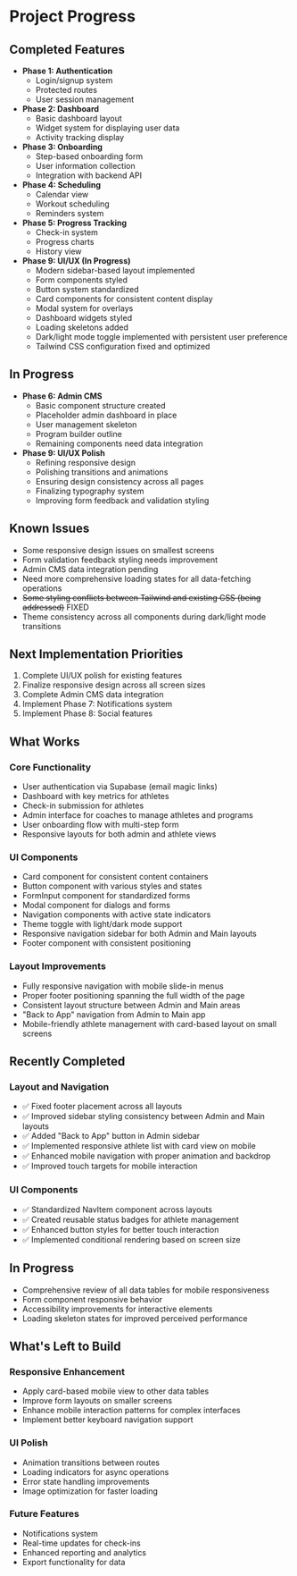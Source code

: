 # Project Progress

## Completed Features

*   **Phase 1: Authentication**
    *   Login/signup system
    *   Protected routes
    *   User session management
*   **Phase 2: Dashboard**
    *   Basic dashboard layout
    *   Widget system for displaying user data
    *   Activity tracking display
*   **Phase 3: Onboarding**
    *   Step-based onboarding form
    *   User information collection
    *   Integration with backend API
*   **Phase 4: Scheduling**
    *   Calendar view
    *   Workout scheduling
    *   Reminders system
*   **Phase 5: Progress Tracking**
    *   Check-in system
    *   Progress charts
    *   History view
*   **Phase 9: UI/UX (In Progress)**
    *   Modern sidebar-based layout implemented
    *   Form components styled
    *   Button system standardized
    *   Card components for consistent content display
    *   Modal system for overlays
    *   Dashboard widgets styled
    *   Loading skeletons added
    *   Dark/light mode toggle implemented with persistent user preference
    *   Tailwind CSS configuration fixed and optimized

## In Progress

*   **Phase 6: Admin CMS**
    *   Basic component structure created
    *   Placeholder admin dashboard in place
    *   User management skeleton
    *   Program builder outline
    *   Remaining components need data integration
*   **Phase 9: UI/UX Polish**
    *   Refining responsive design
    *   Polishing transitions and animations
    *   Ensuring design consistency across all pages
    *   Finalizing typography system
    *   Improving form feedback and validation styling

## Known Issues

*   Some responsive design issues on smallest screens
*   Form validation feedback styling needs improvement
*   Admin CMS data integration pending
*   Need more comprehensive loading states for all data-fetching operations
*   ~~Some styling conflicts between Tailwind and existing CSS (being addressed)~~ FIXED
*   Theme consistency across all components during dark/light mode transitions

## Next Implementation Priorities

1.  Complete UI/UX polish for existing features
2.  Finalize responsive design across all screen sizes
3.  Complete Admin CMS data integration
4.  Implement Phase 7: Notifications system
5.  Implement Phase 8: Social features

## What Works

### Core Functionality
- User authentication via Supabase (email magic links)
- Dashboard with key metrics for athletes
- Check-in submission for athletes
- Admin interface for coaches to manage athletes and programs
- User onboarding flow with multi-step form
- Responsive layouts for both admin and athlete views

### UI Components
- Card component for consistent content containers
- Button component with various styles and states
- FormInput component for standardized forms
- Modal component for dialogs and forms
- Navigation components with active state indicators
- Theme toggle with light/dark mode support
- Responsive navigation sidebar for both Admin and Main layouts
- Footer component with consistent positioning

### Layout Improvements
- Fully responsive navigation with mobile slide-in menus
- Proper footer positioning spanning the full width of the page
- Consistent layout structure between Admin and Main areas
- "Back to App" navigation from Admin to Main app
- Mobile-friendly athlete management with card-based layout on small screens

## Recently Completed

### Layout and Navigation
- ✅ Fixed footer placement across all layouts
- ✅ Improved sidebar styling consistency between Admin and Main layouts
- ✅ Added "Back to App" button in Admin sidebar
- ✅ Implemented responsive athlete list with card view on mobile
- ✅ Enhanced mobile navigation with proper animation and backdrop
- ✅ Improved touch targets for mobile interaction

### UI Components
- ✅ Standardized NavItem component across layouts
- ✅ Created reusable status badges for athlete management
- ✅ Enhanced button styles for better touch interaction
- ✅ Implemented conditional rendering based on screen size

## In Progress

- Comprehensive review of all data tables for mobile responsiveness
- Form component responsive behavior
- Accessibility improvements for interactive elements
- Loading skeleton states for improved perceived performance

## What's Left to Build

### Responsive Enhancement
- Apply card-based mobile view to other data tables
- Improve form layouts on smaller screens
- Enhance mobile interaction patterns for complex interfaces
- Implement better keyboard navigation support

### UI Polish
- Animation transitions between routes
- Loading indicators for async operations
- Error state handling improvements
- Image optimization for faster loading

### Future Features
- Notifications system
- Real-time updates for check-ins
- Enhanced reporting and analytics
- Export functionality for data 